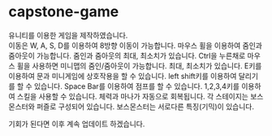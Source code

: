 # capstone-game

유니티를 이용한 게임을 제작하였습니다.</br>
이동은 W, A, S, D를 이용하여 8방향 이동이 가능합니다.
마우스 휠을 이용하여 줌인과 줌아웃이 가능합니다. 줌인과 줌아웃의 최대, 최소치가 있습니다.
Ctrl을 누른채로 마우스 휠을 사용하면 미니맵의 줌인/줌아웃이 가능합니다. 최대, 최소치가 있습니다.
E키를 이용하여 문과 미니게임에 상호작용을 할 수 있습니다.
left shift키를 이용하여 달리기를 할 수 있습니다.
Space Bar를 이용하여 점프를 할 수 있습니다.
1,2,3,4키를 이용하여 스킬을 사용할 수 있습니다.
체력과 마나가 자동으로 회복됩니다.
각 스테이지는 보스몬스터와 퍼즐로 구성되어 있습니다.
보스몬스터는 서로다른 특징(기믹)이 있습니다.

기회가 된다면 이후 계속 업데이트 하겠습니다.
